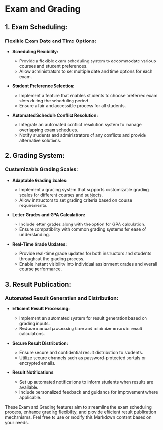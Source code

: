 # Exam and Grading

## 1. Exam Scheduling:

### Flexible Exam Date and Time Options:

- **Scheduling Flexibility:**
    - Provide a flexible exam scheduling system to accommodate various courses and student preferences.
    - Allow administrators to set multiple date and time options for each exam.

- **Student Preference Selection:**
    - Implement a feature that enables students to choose preferred exam slots during the scheduling period.
    - Ensure a fair and accessible process for all students.

- **Automated Schedule Conflict Resolution:**
    - Integrate an automated conflict resolution system to manage overlapping exam schedules.
    - Notify students and administrators of any conflicts and provide alternative solutions.

## 2. Grading System:

### Customizable Grading Scales:

- **Adaptable Grading Scales:**
    - Implement a grading system that supports customizable grading scales for different courses and subjects.
    - Allow instructors to set grading criteria based on course requirements.

- **Letter Grades and GPA Calculation:**
    - Include letter grades along with the option for GPA calculation.
    - Ensure compatibility with common grading systems for ease of understanding.

- **Real-Time Grade Updates:**
    - Provide real-time grade updates for both instructors and students throughout the grading process.
    - Enable instant visibility into individual assignment grades and overall course performance.

## 3. Result Publication:

### Automated Result Generation and Distribution:

- **Efficient Result Processing:**
    - Implement an automated system for result generation based on grading inputs.
    - Reduce manual processing time and minimize errors in result calculations.

- **Secure Result Distribution:**
    - Ensure secure and confidential result distribution to students.
    - Utilize secure channels such as password-protected portals or encrypted emails.

- **Result Notifications:**
    - Set up automated notifications to inform students when results are available.
    - Include personalized feedback and guidance for improvement where applicable.

These Exam and Grading features aim to streamline the exam scheduling process, enhance grading flexibility, and provide
efficient result publication mechanisms. Feel free to use or modify this Markdown content based on your needs.
